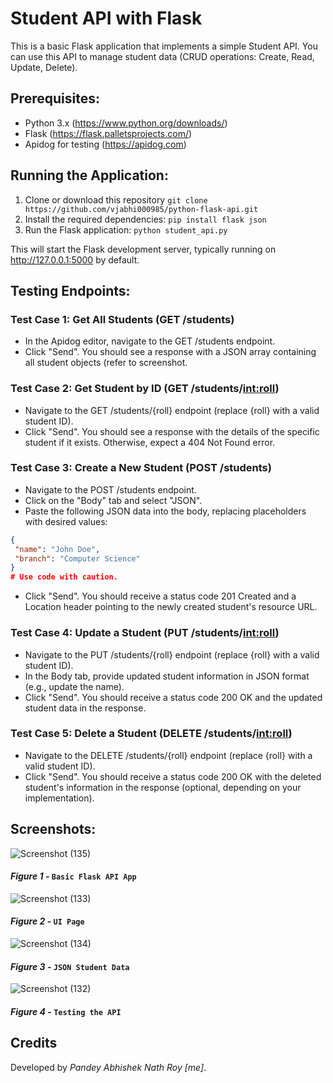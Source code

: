 # Student API with Flask ‍
This is a basic Flask application that implements a simple Student API. You can use this API to manage student data (CRUD operations: Create, Read, Update, Delete).

## Prerequisites:
- Python 3.x (https://www.python.org/downloads/)
- Flask (https://flask.palletsprojects.com/)
- Apidog for testing (https://apidog.com)

## Running the Application:
1. Clone or download this repository ```git clone https://github.com/vjabhi000985/python-flask-api.git```
2. Install the required dependencies: ```pip install flask json```
3. Run the Flask application: ```python student_api.py```

This will start the Flask development server, typically running on http://127.0.0.1:5000 by default.

## Testing Endpoints:

### Test Case 1: Get All Students (GET /students)
  - In the Apidog editor, navigate to the GET /students endpoint.
  - Click "Send". You should see a response with a JSON array containing all student objects (refer to screenshot.

### Test Case 2: Get Student by ID (GET /students/<int:roll>)
  - Navigate to the GET /students/{roll} endpoint (replace {roll} with a valid student ID).
  - Click "Send". You should see a response with the details of the specific student if it exists. Otherwise, expect a 404 Not Found error. 

### Test Case 3: Create a New Student (POST /students)
  - Navigate to the POST /students endpoint.
  - Click on the "Body" tab and select "JSON".
  - Paste the following JSON data into the body, replacing placeholders with desired values:
  ``` JSON
 {
   "name": "John Doe",
   "branch": "Computer Science"
 }
 # Use code with caution.
 ```
 - Click "Send". You should receive a status code 201 Created and a Location header pointing to the newly created student's resource URL.

### Test Case 4: Update a Student (PUT /students/<int:roll>)
  - Navigate to the PUT /students/{roll} endpoint (replace {roll} with a valid student ID).
  - In the Body tab, provide updated student information in JSON format (e.g., update the name).
  - Click "Send". You should receive a status code 200 OK and the updated student data in the response.

### Test Case 5: Delete a Student (DELETE /students/<int:roll>)
  - Navigate to the DELETE /students/{roll} endpoint (replace {roll} with a valid student ID).
  - Click "Send". You should receive a status code 200 OK with the deleted student's information in the response (optional, depending on your implementation).

## Screenshots:
![Screenshot (135)](https://github.com/vjabhi000985/python-flask-api/assets/46738718/c6ec3df5-2be3-4cf2-bbd4-6d4b43dbf0ef)
#### *Figure 1* - ```Basic Flask API App ```

![Screenshot (133)](https://github.com/vjabhi000985/python-flask-api/assets/46738718/6839b27a-bca0-44f0-aee6-8fc277e24727)
#### *Figure 2* - ```UI Page ```

![Screenshot (134)](https://github.com/vjabhi000985/python-flask-api/assets/46738718/d440c611-0347-4d75-976a-d6e2eb6217d8)
#### *Figure 3* - ```JSON Student Data ```

![Screenshot (132)](https://github.com/vjabhi000985/python-flask-api/assets/46738718/b1585fff-d30a-49b6-be1c-8d3cf022196e)
#### *Figure 4* - ```Testing the API ```

## Credits
Developed by *Pandey Abhishek Nath Roy [me]*.
